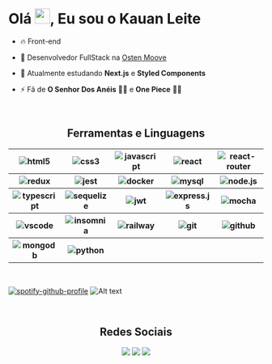 <!--
<img align="right" height="590em" src="https://media.contentapi.ea.com/content/dam/eacom/lost-in-random/images/2021/09/lir-game-explosive-dice-image.png.adapt.crop16x9.652w.png" />

!-->

<h1 align="left"> Olá <img src="https://c.tenor.com/Wx9IEmZZXSoAAAAi/hi.gif" height="30px">, Eu sou o Kauan Leite </h1>

- 🔥 Front-end

- 🔭 Desenvolvedor FullStack na [Osten Moove](https://www.ostenmoove.com.br/)

- 🌱 Atualmente estudando **Next.js** e **Styled Components**

- ⚡ Fã de **O Senhor Dos Anéis** 🧙‍♂️ e **One Piece** :pirate_flag:

<!-- - 👨‍💻 More at ! -->
  
  <br>
  
  <div>
    <h2 align="center"> Ferramentas e Linguagens </h2>
  <table align="center">
    <tr>
      <th><img src="https://img.shields.io/badge/HTML5-E34F26?style=for-the-badge&logo=html5&logoColor=white" alt="html5" /></th>
      <th><img src="https://img.shields.io/badge/CSS3-1572B6?style=for-the-badge&logo=css3&logoColor=white" alt="css3" /></th>
      <th><img src="https://img.shields.io/badge/JavaScript-323330?style=for-the-badge&logo=javascript&logoColor=F7DF1E" alt="javascript" /></th>
      <th><img src="https://img.shields.io/badge/React-20232A?style=for-the-badge&logo=react&logoColor=61DAFB" alt="react" /></th>
      <th><img src="https://img.shields.io/badge/React_Router-CA4245?style=for-the-badge&logo=react-router&logoColor=white" alt="react-router" /></th>
    </tr>
    <tr>
      <th><img src="https://img.shields.io/badge/Redux-593D88?style=for-the-badge&logo=redux&logoColor=white" alt="redux" /></th>
      <th><img src="https://img.shields.io/badge/Jest-C21325?style=for-the-badge&logo=jest&logoColor=white" alt="jest" /></th>
      <th><img src="https://img.shields.io/badge/Docker-2CA5E0?style=for-the-badge&logo=docker&logoColor=white" alt="docker" /></th>
      <th><img src="https://img.shields.io/badge/MySQL-005C84?style=for-the-badge&logo=mysql&logoColor=white" alt="mysql" /></th>
      <th><img src="https://img.shields.io/badge/Node.js-339933?style=for-the-badge&logo=nodedotjs&logoColor=white" alt="node.js" /></th>
    </tr>
    <tr>
      <th><img src="https://img.shields.io/badge/TypeScript-007ACC?style=for-the-badge&logo=typescript&logoColor=white" alt="typescript" /></th>
      <th><img src="https://img.shields.io/badge/Sequelize-52B0E7?style=for-the-badge&logo=Sequelize&logoColor=white" alt="sequelize" /></th>
      <th><img src="https://img.shields.io/badge/JWT-000000?style=for-the-badge&logo=JSON%20web%20tokens&logoColor=white" alt="jwt" /></th>
      <th><img src="https://img.shields.io/badge/Express.js-000000?style=for-the-badge&logo=express&logoColor=white" alt="express.js" /></th>
      <th><img src="https://img.shields.io/badge/Mocha-8D6748?style=for-the-badge&logo=Mocha&logoColor=white" alt="mocha" /></th>
    </tr>
    <tr>
      <th><img src="https://img.shields.io/badge/VSCode-0078D4?style=for-the-badge&logo=visual%20studio%20code&logoColor=white" alt="vscode" /></th>
      <th><img src="https://img.shields.io/badge/Insomnia-5849be?style=for-the-badge&logo=Insomnia&logoColor=white" alt="insomnia" /></th>
      <th><img src="https://img.shields.io/badge/Railway-131415?style=for-the-badge&logo=railway&logoColor=white" alt="railway" /></th>
      <th><img src="https://img.shields.io/badge/GIT-E44C30?style=for-the-badge&logo=git&logoColor=white" alt="git" /></th>
      <th><img src="https://img.shields.io/badge/GitHub-100000?style=for-the-badge&logo=github&logoColor=white" alt="github" /></th>
    </tr>
    <tr>
      <th><img src="https://img.shields.io/badge/MongoDB-4EA94B?style=for-the-badge&logo=mongodb&logoColor=white" alt="mongodb" /></th>
      <th><img src="https://img.shields.io/badge/Python-FFD43B?style=for-the-badge&logo=python&logoColor=blue" alt="python" /></th>
      <th></th>
      <th></th>
      <th></th>
    </tr>
  </table>
 </div>
  
 </br>
 
   [![spotify-github-profile](https://spotify-github-profile.vercel.app/api/view?uid=u1a5y0ndvoynarp46zy3tqjo1&cover_image=true&theme=default&show_offline=true&background_color=121212&interchange=true)](https://spotify-github-profile.vercel.app/api/view?uid=u1a5y0ndvoynarp46zy3tqjo1&redirect=true) ![Alt text](https://spotify-recently-played-readme.vercel.app/api?user=u1a5y0ndvoynarp46zy3tqjo1&count=6)
   
 <br>
 
<div align="center">
  <h2 align="center"> Redes Sociais </h2>
  <a href = "https://www.instagram.com/kauansleite/"><img src="https://img.shields.io/badge/-Instagram-%23E4405F?style=for-the-badge&logo=instagram&logoColor=white" target="_blank"></a>
  <a href = "mailto:kauan.s.leite@gmail.com"><img src="https://img.shields.io/badge/-Gmail-%23333?style=for-the-badge&logo=gmail&logoColor=white" target="_blank"></a>
  <a href="https://www.linkedin.com/in/kauan-leite/" target="_blank"><img src="https://img.shields.io/badge/-LinkedIn-%230077B5?style=for-the-badge&logo=linkedin&logoColor=white" target="_blank"></a> 

 
</div>
